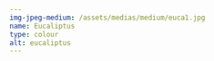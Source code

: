```yaml
---
img-jpeg-medium: /assets/medias/medium/euca1.jpg
name: Eucaliptus
type: colour
alt: eucaliptus
---
```

